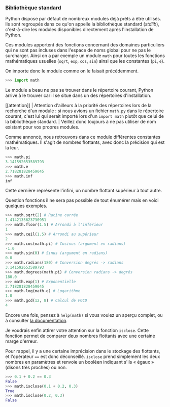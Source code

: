 ### Bibliothèque standard

Python dispose par défaut de nombreux modules déjà prêts à être utilisés.
Ils sont regroupés dans ce qu'on appelle la bibliothèque standard (_stdlib_), c'est-à-dire les modules disponibles directement après l'installation de Python.

Ces modules apportent des fonctions concernant des domaines particuliers qui ne sont pas incluses dans l'espace de noms global pour ne pas le surcharger.
Ainsi on a par exemple un module `math` pour toutes les fonctions mathématiques usuelles (`sqrt`, `exp`, `cos`, `sin`) ainsi que les constantes (`pi`, `e`).

On importe donc le module comme on le faisait précédemment.

```python
>>> import math
```

Le module a beau ne pas se trouver dans le répertoire courant, Python arrive à le trouver car il se situe dans un des répertoires d'installation.

[[attention]]
| Attention d'ailleurs à la priorité des répertoires lors de la recherche d'un module : si nous avions un fichier `math.py` dans le répertoire courant, c'est lui qui serait importé lors d'un `import math` plutôt que celui de la bibliothèque standard.
| Veillez donc toujours à ne pas utiliser de nom existant pour vos propres modules.

Comme annoncé, nous retrouvons dans ce module différentes constantes mathématiques.
Il s'agit de nombres flottants, avec donc la précision qui est la leur.

```python
>>> math.pi
3.141592653589793
>>> math.e
2.718281828459045
>>> math.inf
inf
```

Cette dernière représente l'infini, un nombre flottant supérieur à tout autre.

Question fonctions il ne sera pas possible de tout énumérer mais en voici quelques exemples.

```python
>>> math.sqrt(2) # Racine carrée
1.4142135623730951
>>> math.floor(1.5) # Arrondi à l'inférieur
1
>>> math.ceil(1.5) # Arrondi au supérieur
2
>>> math.cos(math.pi) # Cosinus (argument en radians)
-1.0
>>> math.sin(0) # Sinus (argument en radians)
0.0
>>> math.radians(180) # Conversion degrés -> radians
3.141592653589793
>>> math.degrees(math.pi) # Conversion radians -> degrés
180.0
>>> math.exp(1) # Exponentielle
2.718281828459045
>>> math.log(math.e) # Logarithme
1.0
>>> math.gcd(12, 8) # Calcul de PGCD
4
```

Encore une fois, pensez à `help(math)` si vous voulez un aperçu complet, ou à consulter [la documentation](https://docs.python.org/fr/3/library/math.html).

Je voudrais enfin attirer votre attention sur la fonction `isclose`.
Cette fonction permet de comparer deux nombres flottants avec une certaine marge d'erreur.

Pour rappel, il y a une certaine imprécision dans le stockage des flottants, et l'opérateur `==` est donc déconseillé.
`isclose` prend simplement les deux nombres en paramètres et renvoie un booléen indiquant s'ils « égaux » (disons très proches) ou non.

```python
>>> 0.1 + 0.2 == 0.3
False
>>> math.isclose(0.1 + 0.2, 0.3)
True
>>> math.isclose(0.2, 0.3)
False
```
